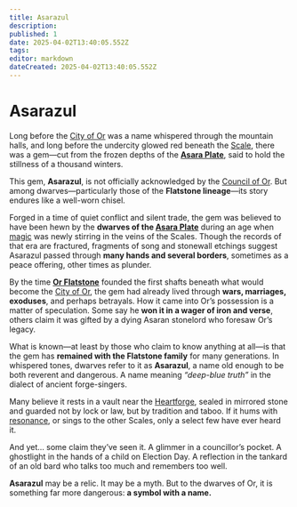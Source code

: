```yaml
---
title: Asarazul
description: 
published: 1
date: 2025-04-02T13:40:05.552Z
tags: 
editor: markdown
dateCreated: 2025-04-02T13:40:05.552Z
---
```


# Asarazul

Long before the [City of Or](/location/settlement/city/city-of-or.md) was a name whispered through the mountain halls, and long before the undercity glowed red beneath the [Scale](/location/scale.md), there was a gem—cut from the frozen depths of the **[Asara Plate](/location/scale/asara-plate.md)**, said to hold the stillness of a thousand winters.

This gem, **Asarazul**, is not officially acknowledged by the [Council of Or](/location/settlement/city/or/council-of-or.md). But among dwarves—particularly those of the **Flatstone lineage**—its story endures like a well-worn chisel.

Forged in a time of quiet conflict and silent trade, the gem was believed to have been hewn by the **dwarves of the [Asara Plate](/location/scale/asara-plate.md)** during an age when [magic](/structure/mechanic/magic.md) was newly stirring in the veins of the Scales. Though the records of that era are fractured, fragments of song and stonewall etchings suggest Asarazul passed through **many hands and several borders**, sometimes as a peace offering, other times as plunder.

By the time **[Or Flatstone](/location/settlement/city/or/or-flatstone.md)** founded the first shafts beneath what would become the [City of Or](/location/settlement/city/city-of-or.md), the gem had already lived through **wars, marriages, exoduses**, and perhaps betrayals. How it came into Or’s possession is a matter of speculation. Some say he **won it in a wager of iron and verse**, others claim it was gifted by a dying Asaran stonelord who foresaw Or’s legacy.

What is known—at least by those who claim to know anything at all—is that the gem has **remained with the Flatstone family** for many generations. In whispered tones, dwarves refer to it as **Asarazul**, a name old enough to be both reverent and dangerous. A name meaning *“deep-blue truth”* in the dialect of ancient forge-singers.

Many believe it rests in a vault near the [Heartforge](/location/settlement/city/or/heartforge.md), sealed in mirrored stone and guarded not by lock or law, but by tradition and taboo. If it hums with [resonance](/structure/mechanic/resonance.md), or sings to the other Scales, only a select few have ever heard it.

And yet... some claim they’ve seen it. A glimmer in a councillor’s pocket. A ghostlight in the hands of a child on Election Day. A reflection in the tankard of an old bard who talks too much and remembers too well.

**Asarazul** may be a relic. It may be a myth. But to the dwarves of Or, it is something far more dangerous: **a symbol with a name.**
